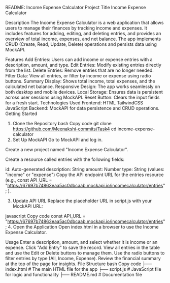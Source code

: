 README: Income Expense Calculator
Project Title
Income Expense Calculator

Description
The Income Expense Calculator is a web application that allows users to manage their finances by tracking income and expenses. It includes features for adding, editing, and deleting entries, and provides an overview of total income, expenses, and net balance. The app implements CRUD (Create, Read, Update, Delete) operations and persists data using MockAPI.

Features
Add Entries: Users can add income or expense entries with a description, amount, and type.
Edit Entries: Modify existing entries directly from the list.
Delete Entries: Remove entries that are no longer needed.
Filter Data: View all entries, or filter by income or expense using radio buttons.
Summary Display: Shows total income, total expenses, and the calculated net balance.
Responsive Design: The app works seamlessly on both desktop and mobile devices.
Local Storage: Ensures data is persistent across user sessions using MockAPI.
Reset Button: Clears the input fields for a fresh start.
Technologies Used
Frontend:
HTML
TailwindCSS
JavaScript
Backend:
MockAPI for data persistence and CRUD operations.
Getting Started
1. Clone the Repository
bash
Copy code
git clone <https://github.com/Meenakshi-commits/Task4>
cd income-expense-calculator
2. Set Up MockAPI
Go to MockAPI and log in.

Create a new project named "Income Expense Calculator".

Create a resource called entries with the following fields:

id: Auto-generated
description: String
amount: Number
type: String (values: "income" or "expense")
Copy the API endpoint URL for the entries resource (e.g.,     const API_URL = "https://67697b74863eaa5ac0dbcaab.mockapi.io/incomecalculator/entries"; 
).

3. Update API URL
Replace the placeholder URL in script.js with your MockAPI URL:

javascript
Copy code
const API_URL = "https://67697b74863eaa5ac0dbcaab.mockapi.io/incomecalculator/entries";
4. Open the Application
Open index.html in a browser to use the Income Expense Calculator.

Usage
Enter a description, amount, and select whether it is income or an expense.
Click "Add Entry" to save the record.
View all entries in the table and use the Edit or Delete buttons to manage them.
Use the radio buttons to filter entries by type (All, Income, Expense).
Review the financial summary at the top of the page for insights.
File Structure
bash
Copy code
├── index.html      # The main HTML file for the app
├── script.js       # JavaScript file for logic and functionality
├── README.md       # Documentation file
